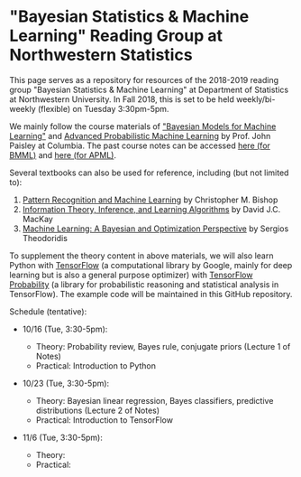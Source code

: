 # "Bayesian Statistics & Machine Learning" Reading Group at Northwestern Statistics

This page serves as a repository for resources of the 2018-2019 reading group "Bayesian Statistics & Machine Learning" at Department of Statistics at Northwestern University. In Fall 2018, this is set to be held weekly/bi-weekly (flexible) on Tuesday 3:30pm-5pm. 

We mainly follow the course  materials of ["Bayesian Models for Machine Learning"](http://www.columbia.edu/~jwp2128/Teaching/E6720/Fall2018/E6720Fall2018.html) and [Advanced Probabilistic Machine Learning](http://www.columbia.edu/~jwp2128/Teaching/E9801/E9801Fall2014.html) by Prof. John Paisley at Columbia. The past course notes can be accessed [here (for BMML)](http://www.columbia.edu/~jwp2128/Teaching/E6720/BayesianModelsMachineLearning2016.pdf) and [here (for APML)](http://www.columbia.edu/~jwp2128/Teaching/E9801/notes/APML_lecture_notes.pdf). 

Several textbooks can also be used for reference, including (but not limited to): 
1. [Pattern Recognition and Machine Learning](http://users.isr.ist.utl.pt/~wurmd/Livros/school/Bishop%20-%20Pattern%20Recognition%20And%20Machine%20Learning%20-%20Springer%20%202006.pdf) by Christopher M. Bishop
2. [Information Theory, Inference, and Learning Algorithms](http://www.inference.org.uk/itprnn/book.pdf) by David J.C. MacKay
3. [Machine Learning: A Bayesian and Optimization Perspective](https://iie.fing.edu.uy/~nacho/docs/libros/machine_learning_a_bayesian_perspective.pdf) by Sergios Theodoridis

To supplement the theory content in above materials, we will also learn Python with [TensorFlow](https://www.tensorflow.org/) (a computational library by Google, mainly for deep learning but is also a general purpose optimizer) with [TensorFlow Probability](https://github.com/tensorflow/probability) (a library for probabilistic reasoning and statistical analysis in TensorFlow). The example code will be maintained in this GitHub repository. 

Schedule (tentative):
* 10/16 (Tue, 3:30-5pm): 
  - Theory: Probability review, Bayes rule, conjugate priors (Lecture 1 of Notes)
  - Practical: Introduction to Python

* 10/23 (Tue, 3:30-5pm): 
  - Theory: Bayesian linear regression, Bayes classifiers, predictive distributions (Lecture 2 of Notes)
  - Practical: Introduction to TensorFlow
  
* 11/6 (Tue, 3:30-5pm): 
  - Theory: 
  - Practical: 
